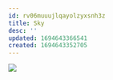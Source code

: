 ```yaml
---
id: rv06muuujlqayolzyxsnh3z
title: Sky
desc: ''
updated: 1694643366541
created: 1694643352705
---
```

![](/assets/icon-sky.png)
